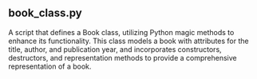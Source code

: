 ## book_class.py

A script that defines a Book class, utilizing Python magic methods to enhance its functionality. This class models a book with attributes for the title, author, and publication year, and incorporates constructors, destructors, and representation methods to provide a comprehensive representation of a book.